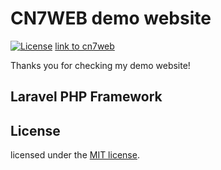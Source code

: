 # CN7WEB demo website
[![License](https://poser.pugx.org/laravel/framework/license.svg)](https://packagist.org/packages/laravel/framework)
[link to cn7web](http://cn7web.com)

Thanks you for checking my demo website!

## Laravel PHP Framework

## License

licensed under the [MIT license](http://opensource.org/licenses/MIT).
